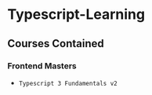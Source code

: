 # Typescript-Learning

## Courses Contained

### Frontend Masters

- `Typescript 3 Fundamentals v2`
